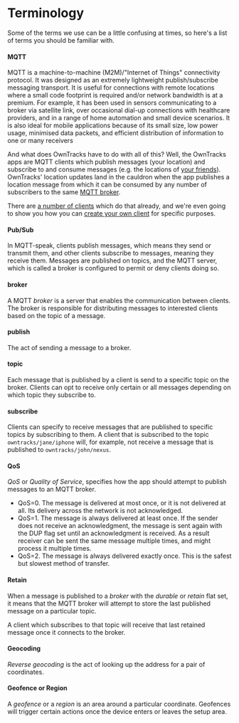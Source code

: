 # Terminology

Some of the terms we use can be a little confusing at times, so here's a list of terms you should be familiar with.

#### MQTT

MQTT is a machine-to-machine (M2M)/"Internet of Things" connectivity protocol. It was designed as an extremely lightweight publish/subscribe messaging transport. It is useful for connections with remote locations where a small code footprint is required and/or network bandwidth is at a premium. For example, it has been used in sensors communicating to a broker via satellite link, over occasional dial-up connections with healthcare providers, and in a range of home automation and small device scenarios. It is also ideal for mobile applications because of its small size, low power usage, minimised data packets, and efficient distribution of information to one or many receivers

And what does OwnTracks have to do with all of this? Well, the OwnTracks apps are MQTT clients which publish messages (your location) and subscribe to and consume messages (e.g. the locations of [your friends](friends.md)). OwnTracks' location updates land in the cauldron when the app publishes a location message from which it can be consumed by any number of subscribers to the same [MQTT broker](broker.md).

There are [a number of clients](clients.md) which do that already, and we're even going to show you how you can [create your own client](../tech/program.md) for specific purposes.


#### Pub/Sub

In MQTT-speak, clients publish messages, which means they send or transmit them, and other clients subscribe to messages, meaning they receive them. Messages are published on topics, and the MQTT server, which is called a broker is configured to permit or deny clients doing so.

#### broker

A MQTT _broker_ is a server that enables the communication between clients. The broker is responsible for distributing messages to interested clients based on the topic of a message. 

#### publish

The act of sending a message to a broker. 

#### topic
Each message that is published by a client is send to a specific topic on the broker. Clients can opt to receive only certain or all messages depending on which topic they subscribe to. 

#### subscribe

Clients can specify to receive messages that are published to specific topics by subscribing to them. A client that is subscribed to the topic `owntracks/jane/iphone` will, for example, not receive a message that is published to `owntracks/john/nexus`.

#### QoS

_QoS_ or _Quality of Service_, specifies how the app should attempt to publish messages to an MQTT broker.

* QoS=0. The message is delivered at most once, or it is not delivered at all. Its delivery across the network is not acknowledged.
* QoS=1. The message is always delivered at least once. If the sender does not receive an acknowledgment, the message is sent again with the DUP flag set until an acknowledgment is received. As a result receiver can be sent the same message multiple times, and might process it multiple times.
* QoS=2. The message is always delivered exactly once. This is the safest but slowest method of transfer.

#### Retain

When a message is published to a _broker_ with the _durable_ or _retain_ flat
set, it means that the MQTT broker will attempt to store the last published
message on a particular topic.

A client which subscribes to that topic will receive that last retained message once it
connects to the broker.

#### Geocoding

_Reverse geocoding_ is the act of looking up the address for a pair of coordinates.

#### Geofence or Region

A _geofence_ or a _region_ is an area around a particular coordinate. Geofences will trigger certain actions once the device enters or leaves the setup area. 

